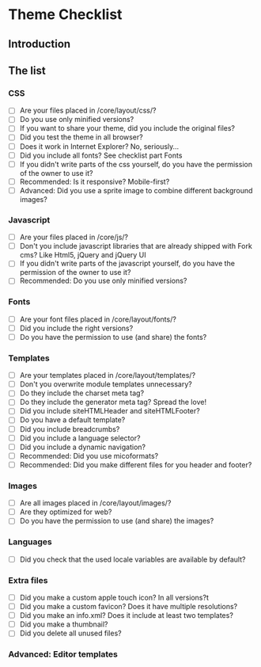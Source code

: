 # Theme Checklist

## Introduction


## The list

### CSS

- [ ] Are your files placed in /core/layout/css/?
- [ ] Do you use only minified versions?
- [ ] If you want to share your theme, did you include the original files?
- [ ] Did you test the theme in all browser?
- [ ] Does it work in Internet Explorer? No, seriously…
- [ ] Did you include all fonts? See checklist part Fonts
- [ ] If you didn't write parts of the css yourself, do you have the permission of the owner to use it?
- [ ] Recommended: Is it responsive? Mobile-first?
- [ ] Advanced: Did you use a sprite image to combine different background images?

### Javascript

- [ ] Are your files placed in /core/js/?
- [ ] Don't you include javascript libraries that are already shipped with Fork cms? Like Html5, jQuery and jQuery UI
- [ ] If you didn't write parts of the javascript yourself, do you have the permission of the owner to use it?
- [ ] Recommended: Do you use only minified versions?

### Fonts

- [ ] Are your font files placed in /core/layout/fonts/?
- [ ] Did you include the right versions?
- [ ] Do you have the permission to use (and share) the fonts?

### Templates

- [ ] Are your templates placed in /core/layout/templates/?
- [ ] Don't you overwrite module templates unnecessary?
- [ ] Do they include the charset meta tag?
- [ ] Do they include the generator meta tag? Spread the love!
- [ ] Did you include siteHTMLHeader and siteHTMLFooter?
- [ ] Do you have a default template?
- [ ] Did you include breadcrumbs?
- [ ] Did you include a language selector?
- [ ] Did you include a dynamic navigation?
- [ ] Recommended: Did you use micoformats?
- [ ] Recommended: Did you make different files for you header and footer?

### Images

- [ ] Are all images placed in /core/layout/images/?
- [ ] Are they optimized for web?
- [ ] Do you have the permission to use (and share) the images?

### Languages

- [ ] Did you check that the used locale variables are available by default?

### Extra files

- [ ] Did you make a custom apple touch icon? In all versions?t
- [ ] Did you make a custom favicon? Does it have multiple resolutions?
- [ ] Did you make an info.xml? Does it include at least two templates?
- [ ] Did you make a thumbnail?
- [ ] Did you delete all unused files?

### Advanced: Editor templates

